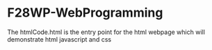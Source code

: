 # F28WP-WebProgramming
The htmlCode.html is the entry point for the html webpage which will demonstrate html javascript and css

